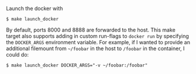 Launch the docker with

```
$ make launch_docker
```

By default, ports 8000 and 8888 are forwarded to the host. This make target also supports adding in custom run-flags to
`docker run` by specifying the `DOCKER_ARGS` environment variable. For example, if I wanted to provide an additional
filemount from `~/foobar` in the host to `/foobar` in the container, I could do:

```
$ make launch_docker DOCKER_ARGS="-v ~/foobar:/foobar"
```

